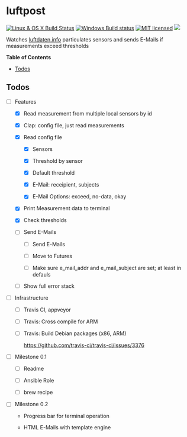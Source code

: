 # luftpost

[![Linux & OS X Build Status](https://img.shields.io/travis/lukaspustina/luftpost.svg?label=Linux%20%26%20OS%20X%20Build%20Status)](https://travis-ci.org/lukaspustina/luftpost) [![Windows Build status](https://img.shields.io/appveyor/ci/lukaspustina/luftpost.svg?label=Windows%20Build%20Status)](https://ci.appveyor.com/project/lukaspustina/luftpost/branch/master) [![MIT licensed](https://img.shields.io/badge/license-MIT-blue.svg?label=License)](./LICENSE) [![](http://meritbadge.herokuapp.com/luftpost)](https://cluftpostes.io/cluftpostes/luftpost)

Watches [luftdaten.info](http://luftdaten.info) particulates sensors and sends E-Mails if measurements exceed thresholds

<!-- START doctoc generated TOC please keep comment here to allow auto update -->
<!-- DON'T EDIT THIS SECTION, INSTEAD RE-RUN doctoc TO UPDATE -->
**Table of Contents**

- [Todos](#todos)

<!-- END doctoc generated TOC please keep comment here to allow auto update -->

## Todos

* [ ] Features

    * [X] Read measurement from multiple local sensors by id

    * [X] Clap: config file, just read measurements

    * [X] Read config file

        * [X] Sensors

        * [X] Threshold by sensor

        * [X] Default threshold

        * [X] E-Mail: receipient, subjects

        * [X] E-Mail Options: exceed, no-data, okay

    * [X] Print Measurement data to terminal

    * [X] Check thresholds

    * [ ] Send E-Mails

        * [ ] Send E-Mails

        * [ ] Move to Futures

        * [ ] Make sure e_mail_addr and e_mail_subject are set; at least in defauls

    * [ ] Show full error stack

* [ ] Infrastructure

    * [ ] Travis CI, appveyor

    * [ ] Travis: Cross compile for ARM

    * [ ] Travis: Build Debian packages (x86, ARM)

      https://github.com/travis-ci/travis-ci/issues/3376


* [ ] Milestone 0.1

    * [ ] Readme

    * [ ] Ansible Role

    * [ ] brew recipe

* [ ] Milestone 0.2

    * Progress bar for terminal operation

    * HTML E-Mails with template engine

